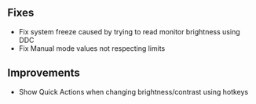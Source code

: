 ## Fixes

- Fix system freeze caused by trying to read monitor brightness using DDC
- Fix Manual mode values not respecting limits

## Improvements

- Show Quick Actions when changing brightness/contrast using hotkeys